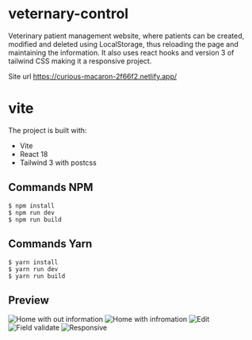 # veternary-control

Veterinary patient management website, where patients can be created, modified and deleted using LocalStorage, thus reloading the page and maintaining the information. It also uses react hooks and version 3 of tailwind CSS making it a responsive project.  

Site url https://curious-macaron-2f66f2.netlify.app/

# vite 

The project is built with:

- Vite
- React 18
- Tailwind 3 with postcss

## Commands NPM

```shell
$ npm install
$ npm run dev
$ npm run build
```
## Commands Yarn

```shell
$ yarn install
$ yarn run dev
$ yarn run build
```

## Preview
![Home with out information](https://user-images.githubusercontent.com/88116267/191384422-fa18f703-5e31-4ab3-9f47-e7ae533bfdb3.png)
![Home with infromation](https://user-images.githubusercontent.com/88116267/191384223-98670ff0-df75-4a96-ae00-2962acb8b686.png)
![Edit](https://user-images.githubusercontent.com/88116267/191384342-13ba2ef1-cbc7-4780-920d-0dd5ad6fb188.png)
![Field validate](https://user-images.githubusercontent.com/88116267/191384505-5888f37e-0b4b-4fb8-9fd8-65332021bbad.png)
![Responsive](https://user-images.githubusercontent.com/88116267/191384787-e908b00c-a7ca-4e87-8bf6-896b163c0c60.png)
